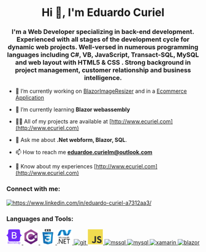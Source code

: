 <h1 align="center">Hi 👋, I'm Eduardo Curiel</h1>
<h3 align="center">I'm a Web Developer specializing in back-end development. Experienced with all stages of the development cycle for dynamic web projects. Well-versed in numerous programming languages including C#, VB, JavaScript, Transact-SQL, MySQL and web layout with HTML5 & CSS . Strong background in project management, customer relationship and business intelligence.</h3>

- 🔭 I’m currently working on [BlazorImageResizer](https://github.com/eecuriel/BlazorImageResizer.git) and in a [Ecommerce Application](https://github.com/eecuriel/EcommerceApp.git)

- 🌱 I’m currently learning **Blazor webassembly**

- 👨‍💻 All of my projects are available at [http://www.ecuriel.com](http://www.ecuriel.com)

- 💬 Ask me about **.Net webform, Blazor, SQL**.

- 📫 How to reach me **eduardoe.curielm@outlook.com**

- 📄 Know about my experiences [http://www.ecuriel.com](http://www.ecuriel.com)

<h3 align="left">Connect with me:</h3>
<p align="left">
<a href="https://linkedin.com/in/https://www.linkedin.com/in/eduardo-curiel-a7312aa3/" target="blank"><img align="center" src="https://www.flaticon.es/svg/vstatic/svg/174/174857.svg?token=exp=1619881833~hmac=38318f7bb3f37c71c209c47851453f09" alt="https://www.linkedin.com/in/eduardo-curiel-a7312aa3/" height="30" width="40" /></a>
</p>

<h3 align="left">Languages and Tools:</h3>
<p align="left"> <a href="https://getbootstrap.com" target="_blank"> <img src="https://raw.githubusercontent.com/devicons/devicon/master/icons/bootstrap/bootstrap-plain-wordmark.svg" alt="bootstrap" width="40" height="40"/> </a> <a href="https://www.w3schools.com/cs/" target="_blank"> <img src="https://raw.githubusercontent.com/devicons/devicon/master/icons/csharp/csharp-original.svg" alt="csharp" width="40" height="40"/> </a> <a href="https://www.w3schools.com/css/" target="_blank"> <img src="https://raw.githubusercontent.com/devicons/devicon/master/icons/css3/css3-original-wordmark.svg" alt="css3" width="40" height="40"/> </a> <a href="https://dotnet.microsoft.com/" target="_blank"> <img src="https://raw.githubusercontent.com/devicons/devicon/master/icons/dot-net/dot-net-original-wordmark.svg" alt="dotnet" width="40" height="40"/> </a> <a href="https://git-scm.com/" target="_blank"> <img src="https://www.vectorlogo.zone/logos/git-scm/git-scm-icon.svg" alt="git" width="40" height="40"/> </a> <a href="https://developer.mozilla.org/en-US/docs/Web/JavaScript" target="_blank"> <img src="https://raw.githubusercontent.com/devicons/devicon/master/icons/javascript/javascript-original.svg" alt="javascript" width="40" height="40"/> </a> <a href="https://www.microsoft.com/en-us/sql-server" target="_blank"> <img src="https://www.itprotoday.com/sites/itprotoday.com/files/styles/article_featured_standard/public/logo-microsoft-sql-server-595x3350.jpg?itok=n7zdyiWo" alt="mssql" width="40" height="40"/> </a> <a href="https://www.mysql.com/" target="_blank"> <img src="https://www.logo.wine/a/logo/MySQL/MySQL-Logo.wine.svg" alt="mysql" width="40" height="40"/> </a> <a href="https://dotnet.microsoft.com/apps/xamarin" target="_blank"> <img src="https://raw.githubusercontent.com/detain/svg-logos/780f25886640cef088af994181646db2f6b1a3f8/svg/xamarin.svg" alt="xamarin" width="40" height="40"/> </a>
<a href="https://dotnet.microsoft.com/apps/blazor" target="_blank"> <img src="https://cdn.worldvectorlogo.com/logos/blazor.svg" alt="blazor" width="40" height="40"/> </a> </p>
